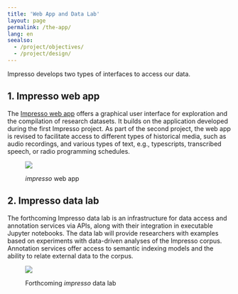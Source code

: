 ```yaml
---
title: 'Web App and Data Lab'
layout: page
permalink: /the-app/
lang: en
seealso:
  - /project/objectives/
  - /project/design/
---
```


Impresso develops two types of interfaces to access our data.

## 1. Impresso web app

The [Impresso web app](https://impresso-project.ch/app/) offers a graphical user interface for exploration and the compilation of research datasets. It builds on the application developed during the first Impresso project. As part of the second project, the web app is revised to facilitate access to different types of historical media, such as audio recordings, and various types of text, e.g., typescripts, transcribed speech, or radio programming schedules.

<figure class='respect-margin'>
      <img class='cover' src='{{ '/assets/screenshots/web-app.png' | relative_url }}'>
      <figcaption class="wrapper">
          <p> <i>impresso</i> web app</p>
      </figcaption>
    </figure>

## 2. Impresso data lab

The forthcoming Impresso data lab is an infrastructure for data access and annotation services via APIs, along with their integration in executable Jupyter notebooks. The data lab will provide researchers with examples based on experiments with data-driven analyses of the Impresso corpus. Annotation services offer access to semantic indexing models and the ability to relate external data to the corpus.

<figure class='respect-margin'>
      <img class='cover' src='{{ '/assets/screenshots/datalab.png' | relative_url }}'>
      <figcaption class="wrapper">
          <p>Forthcoming <i>impresso</i> data lab</p>
      </figcaption>
    </figure>
